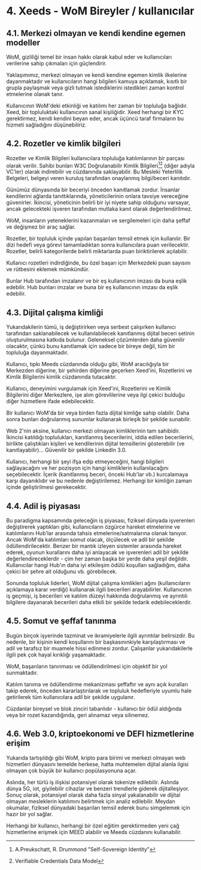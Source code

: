 # 4. Xeeds - WoM Bireyler / kullanıcılar

## 4.1. Merkezi olmayan ve kendi kendine egemen modeller

WoM, gizliliği temel bir insan hakkı olarak kabul eder ve kullanıcıları verilerine sahip çıkmaları için güçlendirir.

Yaklaşımımız, merkezi olmayan ve kendi kendine egemen kimlik ilkelerine dayanmaktadır ve kullanıcıların hangi bilgileri kamuya açıklamak, kısıtlı bir grupla paylaşmak veya gizli tutmak istediklerini istedikleri zaman kontrol etmelerine olanak tanır.

Kullanıcının WoM'deki etkinliği ve katılımı her zaman bir topluluğa bağlıdır. Xeed, bir topluluktaki kullanıcının sanal kişiliğidir. Xeed herhangi bir KYC gerektirmez, kendi kendini beyan eder, ancak üçüncü taraf firmaların bu hizmeti sağladığını düşünebiliriz.

## 4.2. Rozetler ve kimlik bilgileri

Rozetler ve Kimlik Bilgileri kullanıcılara topluluğa katılımlarının bir parçası olarak verilir. Sahibi bunları W3C Doğrulanabilir Kimlik Bilgileri[^7][^8] (diğer adıyla VC'ler) olarak indirebilir ve cüzdanında saklayabilir. Bu Mesleki Yeterlilik Belgeleri, belgeyi veren kuruluş tarafından onaylanmış bilgi/beceri kanıtıdır.

Günümüz dünyasında bir beceriyi önceden kanıtlamak zordur. İnsanlar kendilerini ağlarda tanıttıklarında, yöneticilerinin onlara tavsiye vereceğine güvenirler. İkincisi, yöneticinin belirli bir iyi niyete sahip olduğunu varsayar, ancak gelecekteki işveren tarafından mutlaka kanıt olarak değerlendirilmez.

WoM, insanların yeteneklerini kazanmaları ve sergilemeleri için daha şeffaf ve değişmez bir araç sağlar.

Rozetler, bir topluluk içinde yapılan başarıları temsil etmek için kullanılır. Bir dizi hedefi veya görevi tamamladıktan sonra kullanıcılara puan verilecektir. Rozetler, belirli kategorilerde belirli miktarlarda puan biriktirilerek açılabilir.

Kullanıcı rozetleri indirdiğinde, bu özel başarı için Merkezdeki puan sayısını ve rütbesini eklemek mümkündür.

Bunlar Hub tarafından imzalanır ve bir eş kullanıcının imzası da buna eşlik edebilir. Hub bunları imzalar ve buna bir eş kullanıcının imzası da eşlik edebilir.

## 4.3. Dijital çalışma kimliği

Yukarıdakilerin tümü, iş değiştirirken veya serbest çalışırken kullanıcı tarafından saklanabilecek ve kullanılabilecek kanıtlanmış dijital beceri setinin oluşturulmasına katkıda bulunur. Geleneksel çözümlerden daha güvenilir olacaktır, çünkü bunu kanıtlamak için sadece bir bireye değil, tüm bir topluluğa dayanmaktadır.

Kullanıcı, tıpkı Meeds cüzdanında olduğu gibi, WoM aracılığıyla bir Merkezden diğerine, bir şehirden diğerine geçerken Xeed'ini, Rozetlerini ve Kimlik Bilgilerini kimlik cüzdanında tutacaktır.

Kullanıcı, deneyimini vurgulamak için Xeed'ini, Rozetlerini ve Kimlik Bilgilerini diğer Merkezlere, işe alım görevlilerine veya ilgi çekici bulduğu diğer hizmetlere ifade edebilecektir.

Bir kullanıcı WoM'da bir veya birden fazla dijital kimliğe sahip olabilir. Daha sonra bunları doğrulanmış sunumlar kullanarak birleşik bir şekilde sunabilir.

Web 2'nin aksine, kullanıcı merkezi olmayan kimliklerinin tam sahibidir. İkincisi katıldığı toplulukları, kanıtlanmış becerilerini, iddia edilen becerilerini, birlikte çalıştıkları kişileri ve kendilerinin dijital temsillerini gösterebilir (ve kanıtlayabilir)... Güvenilir bir şekilde LinkedIn 3.0.

Kullanıcı, herhangi bir şeyi ifşa edip etmeyeceğini, hangi bilgileri sağlayacağını ve her pozisyon için hangi kimliklerin kullanılacağını seçebilecektir. İçerik (kanıtlanmış beceri, önceki Hub'lar vb.) kurcalamaya karşı dayanıklıdır ve bu nedenle değiştirilemez. Herhangi bir kimliğin zaman içinde geliştirilmesi gerekecektir.

## 4.4. Adil iş piyasası

Bu paradigma kapsamında geleceğin iş piyasası, fiziksel dünyada işverenleri değiştirerek yaptıkları gibi, kullanıcıların özgürce hareket etmelerine ve katılımlarını Hub'lar arasında tahsis etmelerine/satmalarına olanak tanıyor. Ancak WoM'da katılımları somut olacak, ölçülecek ve adil bir şekilde ödüllendirilecektir. Benzer bir mantık izleyen sistemler arasında hareket ederek, oyunun kurallarını daha iyi anlayacak ve işverenleri adil bir şekilde değerlendireceklerdir - çim her zaman başka bir yerde daha yeşil değildir. Kullanıcılar hangi Hub'ın daha iyi etkileşim ödülü koşulları sağladığını, daha çekici bir şehre ait olduğunu vb. görebilecek.

Sonunda topluluk liderleri, WoM dijital çalışma kimlikleri ağını (kullanıcıların açıklamaya karar verdiği) kullanarak ilgili becerileri arayabilirler. Kullanıcının iş geçmişi, iş becerileri ve katılım düzeyi hakkında doğrulanmış ve ayrıntılı bilgilere dayanarak becerileri daha etkili bir şekilde tedarik edebileceklerdir.

## 4.5. Somut ve şeffaf tanınma

Bugün birçok işyerinde tazminat ve ikramiyelerle ilgili ayrıntılar belirsizdir. Bu nedenle, bir kişinin kendi koşullarını bir başkasınınkiyle karşılaştırması ve adil ve tarafsız bir muamele hissi edinmesi zordur. Çalışanlar yukarıdakilerle ilgili pek çok hayal kırıklığı yaşamaktadır.

WoM, başarıların tanınması ve ödüllendirilmesi için objektif bir yol sunmaktadır.

Katılım tanıma ve ödüllendirme mekanizması şeffaftır ve aynı açık kuralları takip ederek, önceden kararlaştırılarak ve topluluk hedefleriyle uyumlu hale getirilerek tüm kullanıcılara adil bir şekilde uygulanır.

Cüzdanlar bireysel ve blok zinciri tabanlıdır - kullanıcı bir ödül aldığında veya bir rozet kazandığında, geri alınamaz veya silinemez.

## 4.6. Web 3.0, kriptoekonomi ve DEFI hizmetlerine erişim

Yukarıda tartışıldığı gibi WoM, kripto para birimi ve merkezi olmayan web hizmetleri dünyasını temelde herkese, hatta muhtemelen dijital alanla ilgisi olmayan çok büyük bir kullanıcı popülasyonuna açar.

Aslında, her türlü iş ilişkisi potansiyel olarak tokenize edilebilir. Aslında dünya 5G, iot, giyilebilir cihazlar ve benzeri trendlerle giderek dijitalleşiyor. Sonuç olarak, potansiyel olarak daha fazla sinyal yakalanabilir ve dijital olmayan mesleklerin katılımını belirtmek için analiz edilebilir. Meydan okumalar, fiziksel dünyadaki başarıları temsil ederek bunu simgelemek için hazır bir yol sağlar.

Herhangi bir kullanıcı, herhangi bir özel eğitim gerektirmeden yeni çağ hizmetlerine erişmek için MEED alabilir ve Meeds cüzdanını kullanabilir.

[^7]: A.Preukschatt, R. Drummond "Self-Sovereign Identity"
[^8]: Verifiable Credentials Data Model
